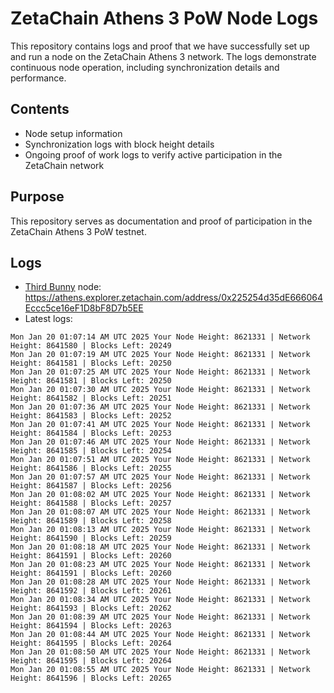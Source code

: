 # ZetaChain Athens 3 PoW Node Logs
This repository contains logs and proof that we have successfully set up and run a node on the ZetaChain Athens 3 network. The logs demonstrate continuous node operation, including synchronization details and performance.

## Contents
- Node setup information
- Synchronization logs with block height details
- Ongoing proof of work logs to verify active participation in the ZetaChain network

## Purpose
This repository serves as documentation and proof of participation in the ZetaChain Athens 3 PoW testnet.

## Logs

- [Third Bunny](https://thirdbunny.xyz/) node: https://athens.explorer.zetachain.com/address/0x225254d35dE666064Eccc5ce16eF1D8bF8D7b5EE
- Latest logs:
```
Mon Jan 20 01:07:14 AM UTC 2025 Your Node Height: 8621331 | Network Height: 8641580 | Blocks Left: 20249
Mon Jan 20 01:07:19 AM UTC 2025 Your Node Height: 8621331 | Network Height: 8641581 | Blocks Left: 20250
Mon Jan 20 01:07:25 AM UTC 2025 Your Node Height: 8621331 | Network Height: 8641581 | Blocks Left: 20250
Mon Jan 20 01:07:30 AM UTC 2025 Your Node Height: 8621331 | Network Height: 8641582 | Blocks Left: 20251
Mon Jan 20 01:07:36 AM UTC 2025 Your Node Height: 8621331 | Network Height: 8641583 | Blocks Left: 20252
Mon Jan 20 01:07:41 AM UTC 2025 Your Node Height: 8621331 | Network Height: 8641584 | Blocks Left: 20253
Mon Jan 20 01:07:46 AM UTC 2025 Your Node Height: 8621331 | Network Height: 8641585 | Blocks Left: 20254
Mon Jan 20 01:07:51 AM UTC 2025 Your Node Height: 8621331 | Network Height: 8641586 | Blocks Left: 20255
Mon Jan 20 01:07:57 AM UTC 2025 Your Node Height: 8621331 | Network Height: 8641587 | Blocks Left: 20256
Mon Jan 20 01:08:02 AM UTC 2025 Your Node Height: 8621331 | Network Height: 8641588 | Blocks Left: 20257
Mon Jan 20 01:08:07 AM UTC 2025 Your Node Height: 8621331 | Network Height: 8641589 | Blocks Left: 20258
Mon Jan 20 01:08:13 AM UTC 2025 Your Node Height: 8621331 | Network Height: 8641590 | Blocks Left: 20259
Mon Jan 20 01:08:18 AM UTC 2025 Your Node Height: 8621331 | Network Height: 8641591 | Blocks Left: 20260
Mon Jan 20 01:08:23 AM UTC 2025 Your Node Height: 8621331 | Network Height: 8641591 | Blocks Left: 20260
Mon Jan 20 01:08:28 AM UTC 2025 Your Node Height: 8621331 | Network Height: 8641592 | Blocks Left: 20261
Mon Jan 20 01:08:34 AM UTC 2025 Your Node Height: 8621331 | Network Height: 8641593 | Blocks Left: 20262
Mon Jan 20 01:08:39 AM UTC 2025 Your Node Height: 8621331 | Network Height: 8641594 | Blocks Left: 20263
Mon Jan 20 01:08:44 AM UTC 2025 Your Node Height: 8621331 | Network Height: 8641595 | Blocks Left: 20264
Mon Jan 20 01:08:50 AM UTC 2025 Your Node Height: 8621331 | Network Height: 8641595 | Blocks Left: 20264
Mon Jan 20 01:08:55 AM UTC 2025 Your Node Height: 8621331 | Network Height: 8641596 | Blocks Left: 20265
```
